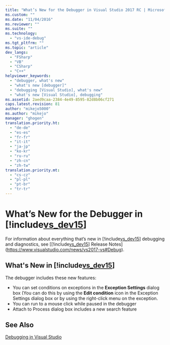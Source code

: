 ```yaml
---
title: "What’s New for the Debugger in Visual Studio 2017 RC | Microsoft Docs"
ms.custom: ""
ms.date: "11/04/2016"
ms.reviewer: ""
ms.suite: ""
ms.technology: 
  - "vs-ide-debug"
ms.tgt_pltfrm: ""
ms.topic: "article"
dev_langs: 
  - "FSharp"
  - "VB"
  - "CSharp"
  - "C++"
helpviewer_keywords: 
  - "debugger, what's new"
  - "what's new [debugger]"
  - "debugging [Visual Studio], what's new"
  - "what's new [Visual Studio], debugging"
ms.assetid: 2aed9caa-2384-4e49-8595-82d8b06cf271
caps.latest.revision: 81
author: "mikejo5000"
ms.author: "mikejo"
manager: "ghogen"
translation.priority.ht: 
  - "de-de"
  - "es-es"
  - "fr-fr"
  - "it-it"
  - "ja-jp"
  - "ko-kr"
  - "ru-ru"
  - "zh-cn"
  - "zh-tw"
translation.priority.mt: 
  - "cs-cz"
  - "pl-pl"
  - "pt-br"
  - "tr-tr"
---
```

# What’s New for the Debugger in [!include[vs_dev15](../misc/includes/vs_dev15_md.md)]
For information about everything that’s new in [!include[vs_dev15](../misc/includes/vs_dev15_md.md)] debugging and diagnostics, see [[!include[vs_dev15](../misc/includes/vs_dev15_md.md)] Release Notes](https://www.visualstudio.com/news/vs2017-vs#Debug). 
  
## What's New in [!include[vs_dev15](../misc/includes/vs_dev15_md.md)]
The debugger includes these new features:

- You can set conditions on exceptions in the **Exception Settings** dialog box (You can do this by using the **Edit condition** icon in the Exception Settings dialog box or by using the right-click menu on the exception.
- You can run to a mouse click while paused in the debugger
- Attach to Process dialog box includes a new search feature
  
## See Also  
 [Debugging in Visual Studio](../debugger/debugging-in-visual-studio.md)